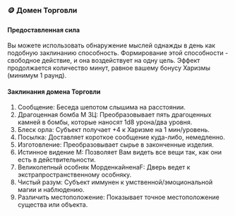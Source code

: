 ### 🪙 Домен Торговли
#### Предоставленная сила
Вы можете использовать обнаружение мыслей однажды в день как подобную заклинанию способность. Формирование этой способности - свободное действие, и она воздействует на одну цель. Эффект продолжается количество минут, равное вашему бонусу Харизмы (минимум 1 раунд).
#### Заклинания домена Торговли
1. Сообщение: Беседа шепотом слышима на расстоянии.
2. Драгоценная бомба М ЗЦ: Преобразовывает пять драгоценных камней в бомбы, которые наносят 1d8 урона/два уровня.
3. Блеск орла: Субъект получает +4 к Харизме на 1 мин/уровень.
4. Посылка: Доставляет короткое сообщение куда-либо, немедленно.
5. Изготовление: Преобразовывает сырье в законченные изделия.
6. Истинное видение М: Позволяет Вам видеть все вещи так, как они есть в действительности.
7. Великолепный особняк МорденкайненаF: Дверь ведет к экстрапространственному особняку.
8. Чистый разум: Субъект иммунен к умственной/эмоциональной магии и наблюдению.
9. Различить местоположение: Показывает точное местоположение существа или объекта.